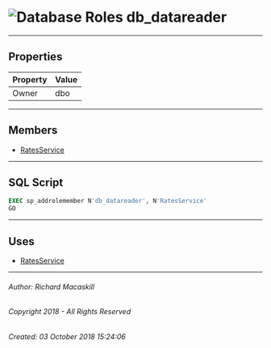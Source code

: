 #### 



# ![Database Roles](../../../../../Images/Role_Database32.png) db_datareader

---

## <a name="#properties"></a>Properties

| Property | Value |
|---|---|
| Owner | dbo |


---

## <a name="#members"></a>Members

* [RatesService](RatesService.md)


---

## <a name="#sqlscript"></a>SQL Script

```sql
EXEC sp_addrolemember N'db_datareader', N'RatesService'
GO

```


---

## <a name="#uses"></a>Uses

* [RatesService](RatesService.md)


---

###### Author:  Richard Macaskill

###### Copyright 2018 - All Rights Reserved

###### Created: 03 October 2018 15:24:06

